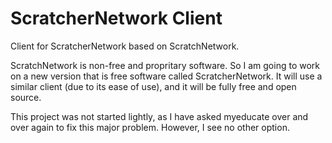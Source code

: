 # ScratcherNetwork Client
Client for ScratcherNetwork based on ScratchNetwork.

ScratchNetwork is non-free and propritary software. So I am going to work on a new version that is free software called ScratcherNetwork. It will use a similar client (due to its ease of use), and it will be fully free and open source.

This project was not started lightly, as I have asked myeducate over and over again to fix this major problem. However, I see no other option. 
